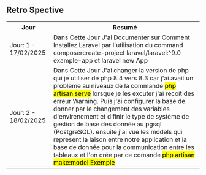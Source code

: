 ## Retro Spective
 <table>
    <tr>
      <th>Jour</th>
      <th>Resumé</th>
    </tr>
    <tr>
      <td>Jour: 1 - 17/02/2025</td>
      <td>Dans Cette Jour J'ai Documenter sur Comment Installez Laravel par l'utilisation du command composercreate-project laravel/laravel:^9.0 example-app et laravel new App</td>
    </tr>
    <tr>
      <td>Jour: 2 - 18/02/2025</td>
      <td>Dans Cette Jour J'ai changer la version de php qui je utiliser de php 8.4 vers 8.3 car j'ai avait un probleme au niveaux de la commande <mark>php artisan serve</mark> lorsque je les excuter j'ai recoit des erreur Warning. Puis j'ai configurer la base de donner par le changement des variables d'envirenement et difinir le type de système de gestion de base des donnée au pgsql (PostgreSQL). ensuite j'ai vue les models qui represent la laison entre notre application et la base de donnée pour la communication entre les tableaux et l'on crée par ce comande <mark>php artisan make:model Exemple </mark></td>
    </tr>
</table>